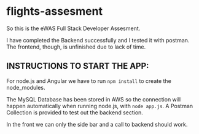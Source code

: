 # flights-assesment

So this is the eWAS Full Stack Developer Assesment.

I have completed the Backend successfully and I tested it with postman. The frontend, though, is unfinished due to lack of time. 


## INSTRUCTIONS TO START THE APP:

For node.js and Angular we have to run `npm install` to create the node_modules. 

The MySQL Database has been stored in AWS so the connection will happen automatically when running node.js, with `node app.js`.
A Postman Collection is provided to test out the backend section.

In the front we can only the side bar and a call to backend should work. 
